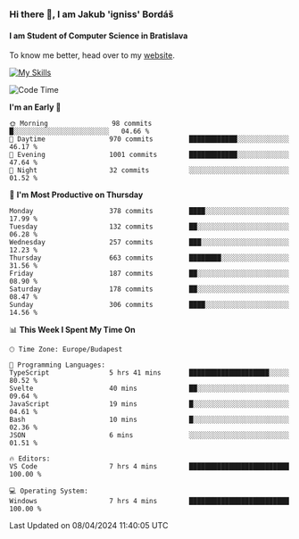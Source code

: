 ### Hi there 👋, I am Jakub 'igniss' Bordáš

#### I am Student of Computer Science in Bratislava
To know me better, head over to my [website](https://bordas.sk).

[![My Skills](https://skillicons.dev/icons?i=js,html,css,figma,svelte,java,kotlin,python,postgresql,typescript,nest,nodejs)](https://bordas.sk)


<!--START_SECTION:waka-->
![Code Time](http://img.shields.io/badge/Code%20Time-1%2C459%20hrs%2054%20mins-blue)

**I'm an Early 🐤** 

```text
🌞 Morning                98 commits          █░░░░░░░░░░░░░░░░░░░░░░░░   04.66 % 
🌆 Daytime                970 commits         ████████████░░░░░░░░░░░░░   46.17 % 
🌃 Evening                1001 commits        ████████████░░░░░░░░░░░░░   47.64 % 
🌙 Night                  32 commits          ░░░░░░░░░░░░░░░░░░░░░░░░░   01.52 % 
```
📅 **I'm Most Productive on Thursday** 

```text
Monday                   378 commits         ████░░░░░░░░░░░░░░░░░░░░░   17.99 % 
Tuesday                  132 commits         ██░░░░░░░░░░░░░░░░░░░░░░░   06.28 % 
Wednesday                257 commits         ███░░░░░░░░░░░░░░░░░░░░░░   12.23 % 
Thursday                 663 commits         ████████░░░░░░░░░░░░░░░░░   31.56 % 
Friday                   187 commits         ██░░░░░░░░░░░░░░░░░░░░░░░   08.90 % 
Saturday                 178 commits         ██░░░░░░░░░░░░░░░░░░░░░░░   08.47 % 
Sunday                   306 commits         ████░░░░░░░░░░░░░░░░░░░░░   14.56 % 
```


📊 **This Week I Spent My Time On** 

```text
🕑︎ Time Zone: Europe/Budapest

💬 Programming Languages: 
TypeScript               5 hrs 41 mins       ████████████████████░░░░░   80.52 % 
Svelte                   40 mins             ██░░░░░░░░░░░░░░░░░░░░░░░   09.64 % 
JavaScript               19 mins             █░░░░░░░░░░░░░░░░░░░░░░░░   04.61 % 
Bash                     10 mins             █░░░░░░░░░░░░░░░░░░░░░░░░   02.36 % 
JSON                     6 mins              ░░░░░░░░░░░░░░░░░░░░░░░░░   01.51 % 

🔥 Editors: 
VS Code                  7 hrs 4 mins        █████████████████████████   100.00 % 

💻 Operating System: 
Windows                  7 hrs 4 mins        █████████████████████████   100.00 % 
```


 Last Updated on 08/04/2024 11:40:05 UTC
<!--END_SECTION:waka-->
